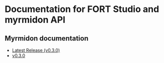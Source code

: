 # Documentation for FORT Studio and myrmidon API

## Myrmidon documentation

 * [Latest Release (v0.3.0)](/studio/docs/latest/api/)
 * [v0.3.0](/studio/docs/v0.3.0/api/)
